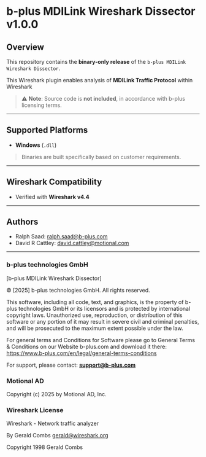 # b-plus MDILink Wireshark Dissector v1.0.0

## Overview

This repository contains the **binary-only release** of the `b-plus MDILink Wireshark Dissector`.

This Wireshark plugin enables analysis of **MDILink Traffic Protocol** within Wireshark

> ⚠️ **Note**: Source code is **not included**, in accordance with b-plus licensing terms.

---

## Supported Platforms
- **Windows** (`.dll`)
> Binaries are built specifically based on customer requirements.

---

## Wireshark Compatibility
- Verified with **Wireshark v4.4**

---

## Authors
- Ralph Saad: <ralph.saad@b-plus.com>
- David R Cattley: <david.cattley@motional.com>

---

### b-plus technologies GmbH
[b-plus MDILink Wireshark Dissector]

© [2025] b-plus technologies GmbH. All rights reserved.

This software, including all code, text, and graphics, is the property of b-plus technologies GmbH or its licensors and is protected by international copyright laws. Unauthorized use, reproduction, or distribution of this software or any portion of it may result in severe civil and criminal penalties, and will be prosecuted to the maximum extent possible under the law.

For general terms and Conditions for Software please go to General Terms & Conditions on our Website b-plus.com and download it there: https://www.b-plus.com/en/legal/general-terms-conditions

For support, please contact: **[support@b-plus.com](mailto:support@b-plus.com)**


### Motional AD
Copyright (c) 2025 by Motional AD, Inc.


### Wireshark License
Wireshark - Network traffic analyzer

By Gerald Combs <gerald@wireshark.org>

Copyright 1998 Gerald Combs

